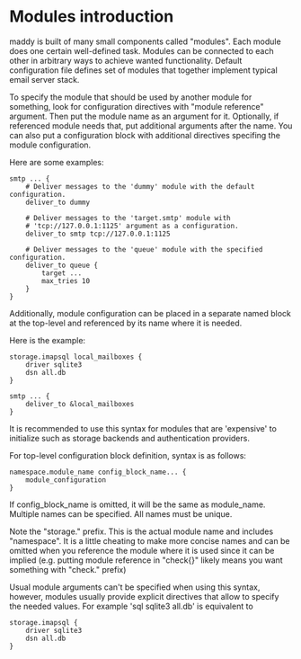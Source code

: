 # Modules introduction

maddy is built of many small components called "modules". Each module does one
certain well-defined task. Modules can be connected to each other in arbitrary
ways to achieve wanted functionality. Default configuration file defines
set of modules that together implement typical email server stack.

To specify the module that should be used by another module for something, look
for configuration directives with "module reference" argument. Then
put the module name as an argument for it. Optionally, if referenced module
needs that, put additional arguments after the name. You can also put a
configuration block with additional directives specifing the module
configuration.

Here are some examples:

```
smtp ... {
    # Deliver messages to the 'dummy' module with the default configuration.
    deliver_to dummy

    # Deliver messages to the 'target.smtp' module with
    # 'tcp://127.0.0.1:1125' argument as a configuration.
    deliver_to smtp tcp://127.0.0.1:1125

    # Deliver messages to the 'queue' module with the specified configuration.
    deliver_to queue {
        target ...
        max_tries 10
    }
}
```

Additionally, module configuration can be placed in a separate named block
at the top-level and referenced by its name where it is needed.

Here is the example:
```
storage.imapsql local_mailboxes {
    driver sqlite3
    dsn all.db
}

smtp ... {
    deliver_to &local_mailboxes
}
```

It is recommended to use this syntax for modules that are 'expensive' to
initialize such as storage backends and authentication providers.

For top-level configuration block definition, syntax is as follows:
```
namespace.module_name config_block_name... {
    module_configuration
}
```
If config\_block\_name is omitted, it will be the same as module\_name. Multiple
names can be specified. All names must be unique.

Note the "storage." prefix. This is the actual module name and includes
"namespace". It is a little cheating to make more concise names and can
be omitted when you reference the module where it is used since it can
be implied (e.g. putting module reference in "check{}" likely means you want
something with "check." prefix)

Usual module arguments can't be specified when using this syntax, however,
modules usually provide explicit directives that allow to specify the needed
values. For example 'sql sqlite3 all.db' is equivalent to
```
storage.imapsql {
    driver sqlite3
    dsn all.db
}
```

